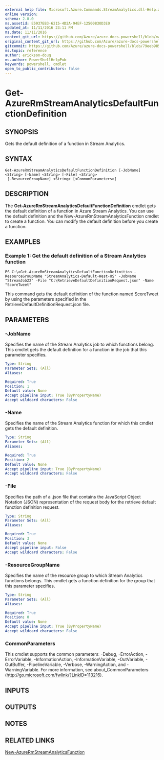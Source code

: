 ```yaml
---
external help file: Microsoft.Azure.Commands.StreamAnalytics.dll-Help.xml
online version:
schema: 2.0.0
ms.assetid: E5937EB3-6215-4D2A-94EF-12500830D3E0
updated_at: 11/11/2016 23:11 PM
ms.date: 11/11/2016
content_git_url: https://github.com/Azure/azure-docs-powershell/blob/master/azureps-cmdlets-docs/ResourceManager/AzureRM.StreamAnalytics/v2.1.0/Get-AzureRmStreamAnalyticsDefaultFunctionDefinition.md
original_content_git_url: https://github.com/Azure/azure-docs-powershell/blob/master/azureps-cmdlets-docs/ResourceManager/AzureRM.StreamAnalytics/v2.1.0/Get-AzureRmStreamAnalyticsDefaultFunctionDefinition.md
gitcommit: https://github.com/Azure/azure-docs-powershell/blob/79eeb985ea480979357fb4695832a0c3d29a48bf
ms.topic: reference
author: erickson-doug
ms.author: PowerShellHelpPub
keywords: powershell, cmdlet
open_to_public_contributors: false
---
```


# Get-AzureRmStreamAnalyticsDefaultFunctionDefinition

## SYNOPSIS
Gets the default definition of a function in Stream Analytics.

## SYNTAX

```
Get-AzureRmStreamAnalyticsDefaultFunctionDefinition [-JobName] <String> [-Name] <String> [-File] <String>
 [-ResourceGroupName] <String> [<CommonParameters>]
```

## DESCRIPTION
The **Get-AzureRmStreamAnalyticsDefaultFunctionDefinition** cmdlet gets the default definition of a function in Azure Stream Analytics.
You can use the default definition and the New-AzureRmStreamAnalyticsFunction cmdlet to create a function.
You can modify the default definition before you create a function.

## EXAMPLES

### Example 1: Get the default definition of a Stream Analytics function
```
PS C:\>Get-AzureRmStreamAnalyticsDefaultFunctionDefinition -ResourceGroupName "StreamAnalytics-Default-West-US" -JobName "StreamJob22" -File "C:\RetrieveDefaultDefinitionRequest.json" -Name "ScoreTweet"
```

This command gets the default definition of the function named ScoreTweet by using the parameters specified in the RetrieveDefaultDefinitionRequest.json file.

## PARAMETERS

### -JobName
Specifies the name of the Stream Analytics job to which functions belong.
This cmdlet gets the default definition for a function in the job that this parameter specifies.

```yaml
Type: String
Parameter Sets: (All)
Aliases: 

Required: True
Position: 1
Default value: None
Accept pipeline input: True (ByPropertyName)
Accept wildcard characters: False
```

### -Name
Specifies the name of the Stream Analytics function for which this cmdlet gets the default definition.

```yaml
Type: String
Parameter Sets: (All)
Aliases: 

Required: True
Position: 2
Default value: None
Accept pipeline input: True (ByPropertyName)
Accept wildcard characters: False
```

### -File
Specifies the path of a .json file that contains the JavaScript Object Notation (JSON) representation of the request body for the retrieve default function definition request.

```yaml
Type: String
Parameter Sets: (All)
Aliases: 

Required: True
Position: 3
Default value: None
Accept pipeline input: False
Accept wildcard characters: False
```

### -ResourceGroupName
Specifies the name of the resource group to which Stream Analytics functions belongs.
This cmdlet gets a function definition for the group that this parameter specifies.

```yaml
Type: String
Parameter Sets: (All)
Aliases: 

Required: True
Position: 0
Default value: None
Accept pipeline input: True (ByPropertyName)
Accept wildcard characters: False
```

### CommonParameters
This cmdlet supports the common parameters: -Debug, -ErrorAction, -ErrorVariable, -InformationAction, -InformationVariable, -OutVariable, -OutBuffer, -PipelineVariable, -Verbose, -WarningAction, and -WarningVariable. For more information, see about_CommonParameters (http://go.microsoft.com/fwlink/?LinkID=113216).

## INPUTS

## OUTPUTS

## NOTES

## RELATED LINKS

[New-AzureRmStreamAnalyticsFunction](./New-AzureRmStreamAnalyticsFunction.md)


